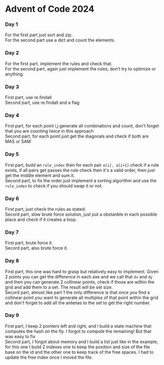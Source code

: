 # Advent of Code 2024

### Day 1

For the first part just sort and zip.  
For the second part use a dict and count the elements.

### Day 2

For the first part, implement the rules and check that.  
For the second part, again just implement the rules, don't try to optimize or anything.

### Day 3

First part, use re.findall  
Second part, use re.findall and a flag

### Day 4

First part, for each point i,j generate all combinations and count, don't forget that you are counting twice in this approach  
Second part, for each point just get the diagonals and check if both are MAS or SAM

### Day 5

First part, build an `rule_index` then for each pair `a[i], a[i+1]` check if a rule exists, if all pairs get passes the rule check then it's a valid order, then just get the middle element and sum it.  
Second part, to fix the order just implement a sorting algorithm and use the `rule_index` to check if you should swap it or not.

### Day 6

First part, just check the rules as stated.  
Secord part, slow brute force solution, just put a obstanble in each possible place and check if it creates a loop.

### Day 7

First part, brute force it.  
Secord part, also brute force it.

### Day 8

First part, this one was hard to grasp but relatively easy to implement. Given 2 points you can get the difference in each axe and we call that `dx` and `dy` and then you can generate 2 collinear points, check if those are within the grid and add them to a set. The result will be set size.  
Secord part, almost like part 1 the only difference is that once you find a collinear point you want to generate all multiples of that point within the grid and don't forget to add all the antenas to the set to get the right number.

### Day 9

First part, I keep 2 pointers left and right, and I build a state machine that computes the hash on the fly. I forgot to compute the remaining! But that was easy to fix  
Second part, I forgot about memory and I build a list just like in the example, for this one I build 2 indexes one to keep the position and size of the file base on the id and the other one to keep track of the free spaces. I had to update the free index once I moved the file.